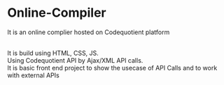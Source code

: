 # Online-Compiler
It is an online complier hosted on Codequotient  platform 

<br>
It is build using HTML, CSS, JS.

<br>
Using Codequotient API by Ajax/XML API calls.

<br>
It is basic front end project to show the usecase of API Calls and to work with external APIs
